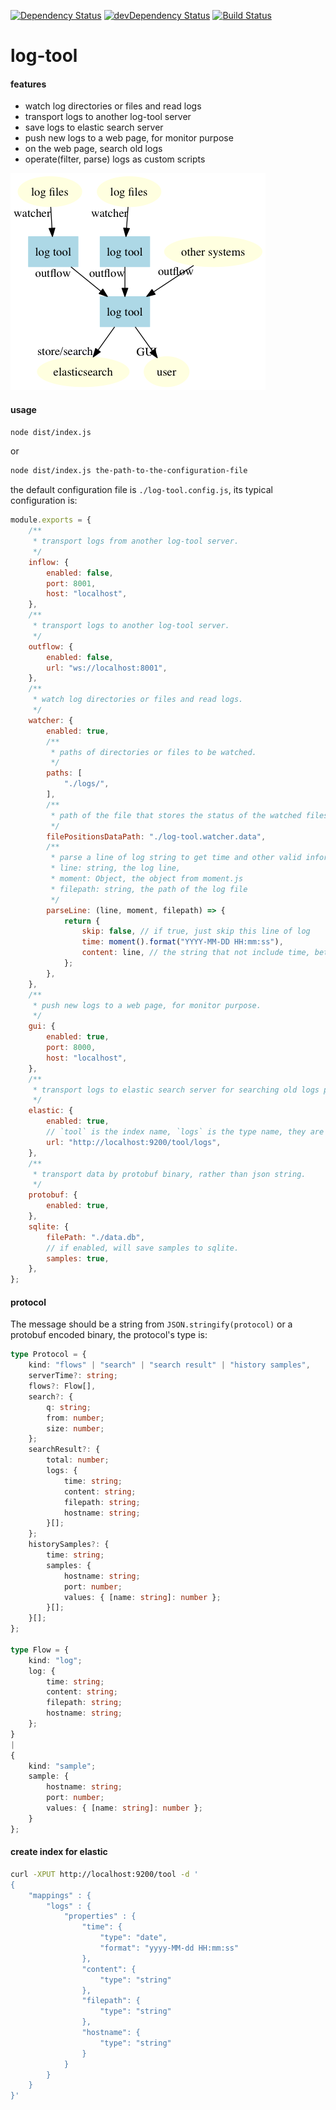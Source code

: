 [![Dependency Status](https://david-dm.org/plantain-00/log-tool.svg)](https://david-dm.org/plantain-00/log-tool)
[![devDependency Status](https://david-dm.org/plantain-00/log-tool/dev-status.svg)](https://david-dm.org/plantain-00/log-tool#info=devDependencies)
[![Build Status](https://travis-ci.org/plantain-00/log-tool.svg?branch=master)](https://travis-ci.org/plantain-00/log-tool)

# log-tool

#### features

+ watch log directories or files and read logs
+ transport logs to another log-tool server
+ save logs to elastic search server
+ push new logs to a web page, for monitor purpose
+ on the web page, search old logs
+ operate(filter, parse) logs as custom scripts

![](./architecture.png)

#### usage

```bash
node dist/index.js
```

or

```bash
node dist/index.js the-path-to-the-configuration-file
```

the default configuration file is `./log-tool.config.js`, its typical configuration is:

```js
module.exports = {
    /**
     * transport logs from another log-tool server.
     */
    inflow: {
        enabled: false,
        port: 8001,
        host: "localhost",
    },
    /**
     * transport logs to another log-tool server.
     */
    outflow: {
        enabled: false,
        url: "ws://localhost:8001",
    },
    /**
     * watch log directories or files and read logs.
     */
    watcher: {
        enabled: true,
        /**
         * paths of directories or files to be watched.
         */
        paths: [
            "./logs/",
        ],
        /**
         * path of the file that stores the status of the watched files.
         */
        filePositionsDataPath: "./log-tool.watcher.data",
        /**
         * parse a line of log string to get time and other valid information.
         * line: string, the log line,
         * moment: Object, the object from moment.js
         * filepath: string, the path of the log file
         */
        parseLine: (line, moment, filepath) => {
            return {
                skip: false, // if true, just skip this line of log
                time: moment().format("YYYY-MM-DD HH:mm:ss"),
                content: line, // the string that not include time, better be a json string
            };
        },
    },
    /**
     * push new logs to a web page, for monitor purpose.
     */
    gui: {
        enabled: true,
        port: 8000,
        host: "localhost",
    },
    /**
     * transport logs to elastic search server for searching old logs purpose.
     */
    elastic: {
        enabled: true,
        // `tool` is the index name, `logs` is the type name, they are all needed.
        url: "http://localhost:9200/tool/logs",
    },
    /**
     * transport data by protobuf binary, rather than json string.
     */
    protobuf: {
        enabled: true,
    },
    sqlite: {
        filePath: "./data.db",
        // if enabled, will save samples to sqlite.
        samples: true,
    },
};
```

#### protocol

The message should be a string from `JSON.stringify(protocol)` or a protobuf encoded binary, the protocol's type is:

```ts
type Protocol = {
    kind: "flows" | "search" | "search result" | "history samples",
    serverTime?: string;
    flows?: Flow[],
    search?: {
        q: string;
        from: number;
        size: number;
    };
    searchResult?: {
        total: number;
        logs: {
            time: string;
            content: string;
            filepath: string;
            hostname: string;
        }[];
    };
    historySamples?: {
        time: string;
        samples: {
            hostname: string;
            port: number;
            values: { [name: string]: number };
        }[];
    }[];
};

type Flow = {
    kind: "log";
    log: {
        time: string;
        content: string;
        filepath: string;
        hostname: string;
    };
}
|
{
    kind: "sample";
    sample: {
        hostname: string;
        port: number;
        values: { [name: string]: number };
    }
};
```

#### create index for elastic

```bash
curl -XPUT http://localhost:9200/tool -d '
{
    "mappings" : {
        "logs" : {
            "properties" : {
                "time": {
                    "type": "date", 
                    "format": "yyyy-MM-dd HH:mm:ss"
                },
                "content": {
                    "type": "string"
                },
                "filepath": {
                    "type": "string"
                },
                "hostname": {
                    "type": "string"
                }
            }
        }
    }
}'
```
